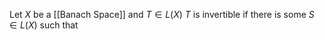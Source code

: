 Let $X$ be a [[Banach Space]] and $T\in L(X)$
$T$ is invertible if there is some $S\in L(X)$ such that 